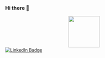 ### Hi there 👋

<div id="header" align="center">
  <img src="" width="100"/>
</div>

<div id="badges">
  <a href="https://www.linkedin.com/in/marta-rodriguez-onis/">
    <img src="https://img.shields.io/badge/LinkedIn-blue?style=for-the-badge&logo=linkedin&logoColor=white" alt="LinkedIn Badge"/>
  </a>
</div>
<img src="https://komarev.com/ghpvc/?username=MartaOnis&style=flat-square&color=blue" alt=""/>



<!--
**MartaOnis/MartaOnis** is a ✨ _special_ ✨ repository because its `README.md` (this file) appears on your GitHub profile.

Here are some ideas to get you started:

- 🔭 I’m currently working on ...
- 🌱 I’m currently learning ...
- 👯 I’m looking to collaborate on ...
- 🤔 I’m looking for help with ...
- 💬 Ask me about ...
- 📫 How to reach me: ...
- 😄 Pronouns: ...
- ⚡ Fun fact: ...
-->
